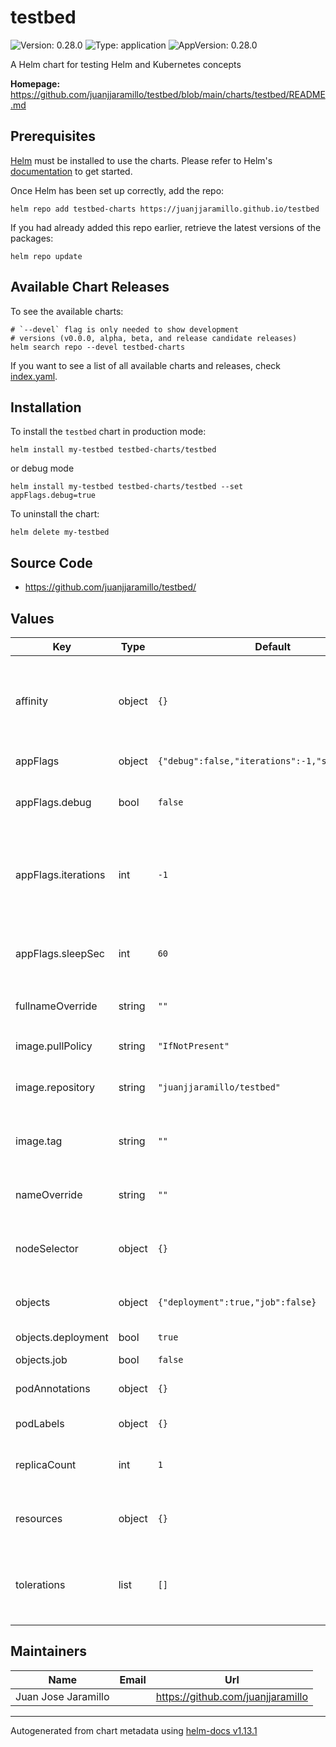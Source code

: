 # testbed

![Version: 0.28.0](https://img.shields.io/badge/Version-0.28.0-informational?style=flat-square) ![Type: application](https://img.shields.io/badge/Type-application-informational?style=flat-square) ![AppVersion: 0.28.0](https://img.shields.io/badge/AppVersion-0.28.0-informational?style=flat-square)

A Helm chart for testing Helm and Kubernetes concepts

**Homepage:** <https://github.com/juanjjaramillo/testbed/blob/main/charts/testbed/README.md>

## Prerequisites

[Helm](https://helm.sh) must be installed to use the charts.  Please refer to Helm's [documentation](https://helm.sh/docs) to get started.

Once Helm has been set up correctly, add the repo:
```shell
helm repo add testbed-charts https://juanjjaramillo.github.io/testbed
```

If you had already added this repo earlier, retrieve the latest versions of the packages:
```shell
helm repo update
```

## Available Chart Releases

To see the available charts:
```shell
# `--devel` flag is only needed to show development
# versions (v0.0.0, alpha, beta, and release candidate releases)
helm search repo --devel testbed-charts
```

If you want to see a list of all available charts and releases, check [index.yaml](https://juanjjaramillo.github.io/testbed/index.yaml).

## Installation

To install the `testbed` chart in production mode:
```shell
helm install my-testbed testbed-charts/testbed
```
or debug mode
```shell
helm install my-testbed testbed-charts/testbed --set appFlags.debug=true
```

To uninstall the chart:
```shell
helm delete my-testbed
```

## Source Code

* <https://github.com/juanjjaramillo/testbed/>

## Values

| Key | Type | Default | Description |
|-----|------|---------|-------------|
| affinity | object | `{}` | [Affinity and anti-affinity allow the scheduler to schedule pods with matching constraints](https://kubernetes.io/docs/concepts/scheduling-eviction/assign-pod-node/#affinity-and-anti-affinity) |
| appFlags | object | `{"debug":false,"iterations":-1,"sleepSec":60}` | Flags used in the Go app |
| appFlags.debug | bool | `false` | Whether to install the chart in debug mode |
| appFlags.iterations | int | `-1` | Defines how many times to print log message, a negative value means 'forever' |
| appFlags.sleepSec | int | `60` | Defines how many seconds to sleep before printing next log message |
| fullnameOverride | string | `""` | Overrides name used in `.metadata.name` |
| image.pullPolicy | string | `"IfNotPresent"` | Set it to either `IfNotPresent`, `Always` or `Never` |
| image.repository | string | `"juanjjaramillo/testbed"` | Overrides image repository |
| image.tag | string | `""` | Overrides image tag (default is chart `appVersion`) |
| nameOverride | string | `""` | Overrides name used in selector labels |
| nodeSelector | object | `{}` | [Specify the node labels you want the target node to have](https://kubernetes.io/docs/concepts/scheduling-eviction/assign-pod-node/#nodeselector) |
| objects | object | `{"deployment":true,"job":false}` | Kubernetes objects to create |
| objects.deployment | bool | `true` | [Deployment](https://kubernetes.io/docs/concepts/workloads/controllers/deployment/) object |
| objects.job | bool | `false` | [Job](https://kubernetes.io/docs/concepts/workloads/controllers/job/) object |
| podAnnotations | object | `{}` | [Annotations](https://kubernetes.io/docs/concepts/overview/working-with-objects/annotations/) specific to pods |
| podLabels | object | `{}` | Pod-specific labels |
| replicaCount | int | `1` | [Desired replica count](https://kubernetes.io/docs/concepts/workloads/controllers/deployment/#replicas) in a Deployment spec |
| resources | object | `{}` | [Resource management for pods and containers](https://kubernetes.io/docs/concepts/configuration/manage-resources-containers/) |
| tolerations | list | `[]` | [Tolerations allow the scheduler to schedule pods with matching taints](https://kubernetes.io/docs/concepts/scheduling-eviction/taint-and-toleration/) |

## Maintainers

| Name | Email | Url |
| ---- | ------ | --- |
| Juan Jose Jaramillo |  | <https://github.com/juanjjaramillo> |

----------------------------------------------
Autogenerated from chart metadata using [helm-docs v1.13.1](https://github.com/norwoodj/helm-docs/releases/v1.13.1)
